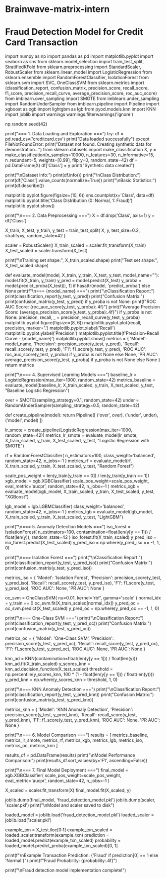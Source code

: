 # Brainwave-matrix-intern 
# Fraud Detection Model for Credit Card Transaction 
import numpy as np
import pandas as pd
import matplotlib.pyplot
import seaborn as sns
from sklearn.model_selection import train_test_split, StratifiedKFold
from sklearn.preprocessing import StandardScaler, RobustScaler
from sklearn.linear_model import LogisticRegression
from sklearn.ensemble import RandomForestClassifier, IsolationForest
from sklearn.svm import SVC, OneClassSVM
from sklearn.metrics import (classification_report, confusion_matrix, 
                           precision_score, recall_score, f1_score,
                           precision_recall_curve, average_precision_score,
                           roc_auc_score)
from imblearn.over_sampling import SMOTE
from imblearn.under_sampling import RandomUnderSampler
from imblearn.pipeline import Pipeline
import xgboost as xgb
import lightgbm as lgb
from pyod.models.knn import KNN
import joblib
import warnings
warnings.filterwarnings('ignore')

np.random.seed(42)

print("=== 1. Data Loading and Exploration ===")
try:
    df = pd.read_csv('creditcard.csv')
    print("Data loaded successfully")
except FileNotFoundError:
    print("Dataset not found. Creating synthetic data for demonstration...")
    from sklearn.datasets import make_classification
    X, y = make_classification(n_samples=10000, n_features=30, n_informative=15,
                              n_redundant=5, weights=[0.99], flip_y=0, random_state=42)
    df = pd.DataFrame(X)
    df['Class'] = y
    print("Synthetic data created")

print("\nDataset Info:")
print(df.info())
print("\nClass Distribution:")
print(df['Class'].value_counts(normalize=True))
print("\nBasic Statistics:")
print(df.describe())

matplotlib.pyplot.figure(figsize=(10, 6))
sns.countplot(x='Class', data=df)
matplotlib.pyplot.title('Class Distribution (0: Normal, 1: Fraud)')
matplotlib.pyplot.show()

print("\n=== 2. Data Preprocessing ===")
X = df.drop('Class', axis=1)
y = df['Class']

X_train, X_test, y_train, y_test = train_test_split(
    X, y, test_size=0.2, stratify=y, random_state=42
)

scaler = RobustScaler()
X_train_scaled = scaler.fit_transform(X_train)
X_test_scaled = scaler.transform(X_test)

print("\nTraining set shape:", X_train_scaled.shape)
print("Test set shape:", X_test_scaled.shape)

def evaluate_model(model, X_train, y_train, X_test, y_test, model_name=""):
    model.fit(X_train, y_train)
    y_pred = model.predict(X_test)
    y_proba = model.predict_proba(X_test)[:, 1] if hasattr(model, 'predict_proba') else None
    print(f"\n=== {model_name} ===")
    print("\nClassification Report:")
    print(classification_report(y_test, y_pred))
    print("Confusion Matrix:")
    print(confusion_matrix(y_test, y_pred))
    if y_proba is not None:
        print(f"ROC AUC Score: {roc_auc_score(y_test, y_proba):.4f}")
        print(f"Average Precision Score: {average_precision_score(y_test, y_proba):.4f}")
    if y_proba is not None:
        precision, recall, _ = precision_recall_curve(y_test, y_proba)
        matplotlib.pyplot.figure(figsize=(8, 6))
        matplotlib.pyplot.plot(recall, precision, marker='.')
        matplotlib.pyplot.xlabel('Recall')
        matplotlib.pyplot.ylabel('Precision')
        matplotlib.pyplot.title(f'Precision-Recall Curve - {model_name}')
        matplotlib.pyplot.show()
    metrics = {
        'Model': model_name,
        'Precision': precision_score(y_test, y_pred),
        'Recall': recall_score(y_test, y_pred),
        'F1': f1_score(y_test, y_pred),
        'ROC AUC': roc_auc_score(y_test, y_proba) if y_proba is not None else None,
        'PR AUC': average_precision_score(y_test, y_proba) if y_proba is not None else None
    }
    return metrics

print("\n=== 4. Supervised Learning Models ===")
baseline_lr = LogisticRegression(max_iter=1000, random_state=42)
metrics_baseline = evaluate_model(baseline_lr, X_train_scaled, y_train, X_test_scaled, y_test, "Baseline Logistic Regression")

over = SMOTE(sampling_strategy=0.1, random_state=42)
under = RandomUnderSampler(sampling_strategy=0.5, random_state=42)

def create_pipeline(model):
    return Pipeline([
        ('over', over),
        ('under', under),
        ('model', model)
    ])

lr_smote = create_pipeline(LogisticRegression(max_iter=1000, random_state=42))
metrics_lr_smote = evaluate_model(lr_smote, X_train_scaled, y_train, X_test_scaled, y_test, "Logistic Regression with SMOTE")

rf = RandomForestClassifier(
    n_estimators=100,
    class_weight='balanced',
    random_state=42,
    n_jobs=-1
)
metrics_rf = evaluate_model(rf, X_train_scaled, y_train, X_test_scaled, y_test, "Random Forest")

scale_pos_weight = len(y_train[y_train == 0]) / len(y_train[y_train == 1])
xgb_model = xgb.XGBClassifier(
    scale_pos_weight=scale_pos_weight,
    eval_metric='aucpr',
    random_state=42,
    n_jobs=-1
)
metrics_xgb = evaluate_model(xgb_model, X_train_scaled, y_train, X_test_scaled, y_test, "XGBoost")

lgb_model = lgb.LGBMClassifier(
    class_weight='balanced',
    random_state=42,
    n_jobs=-1
)
metrics_lgb = evaluate_model(lgb_model, X_train_scaled, y_train, X_test_scaled, y_test, "LightGBM")

print("\n=== 5. Anomaly Detection Models ===")
iso_forest = IsolationForest(
    n_estimators=100,
    contamination=float(len(y[y == 1])) / float(len(y)),
    random_state=42
)
iso_forest.fit(X_train_scaled)
y_pred_iso = iso_forest.predict(X_test_scaled)
y_pred_iso = np.where(y_pred_iso == -1, 1, 0)

print("\n=== Isolation Forest ===")
print("\nClassification Report:")
print(classification_report(y_test, y_pred_iso))
print("Confusion Matrix:")
print(confusion_matrix(y_test, y_pred_iso))

metrics_iso = {
    'Model': 'Isolation Forest',
    'Precision': precision_score(y_test, y_pred_iso),
    'Recall': recall_score(y_test, y_pred_iso),
    'F1': f1_score(y_test, y_pred_iso),
    'ROC AUC': None,
    'PR AUC': None
}

oc_svm = OneClassSVM(
    nu=0.01,
    kernel='rbf',
    gamma='scale'
)
normal_idx = y_train == 0
oc_svm.fit(X_train_scaled[normal_idx])
y_pred_oc = oc_svm.predict(X_test_scaled)
y_pred_oc = np.where(y_pred_oc == -1, 1, 0)

print("\n=== One-Class SVM ===")
print("\nClassification Report:")
print(classification_report(y_test, y_pred_oc))
print("Confusion Matrix:")
print(confusion_matrix(y_test, y_pred_oc))

metrics_oc = {
    'Model': 'One-Class SVM',
    'Precision': precision_score(y_test, y_pred_oc),
    'Recall': recall_score(y_test, y_pred_oc),
    'F1': f1_score(y_test, y_pred_oc),
    'ROC AUC': None,
    'PR AUC': None
}

knn_ad = KNN(contamination=float(len(y[y == 1])) / float(len(y)))
knn_ad.fit(X_train_scaled)
y_scores_knn = knn_ad.decision_function(X_test_scaled)
threshold = np.percentile(y_scores_knn, 100 * (1 - float(len(y[y == 1])) / float(len(y))))
y_pred_knn = np.where(y_scores_knn > threshold, 1, 0)

print("\n=== KNN Anomaly Detection ===")
print("\nClassification Report:")
print(classification_report(y_test, y_pred_knn))
print("Confusion Matrix:")
print(confusion_matrix(y_test, y_pred_knn))

metrics_knn = {
    'Model': 'KNN Anomaly Detection',
    'Precision': precision_score(y_test, y_pred_knn),
    'Recall': recall_score(y_test, y_pred_knn),
    'F1': f1_score(y_test, y_pred_knn),
    'ROC AUC': None,
    'PR AUC': None
}

print("\n=== 6. Model Comparison ===")
results = [
    metrics_baseline,
    metrics_lr_smote,
    metrics_rf,
    metrics_xgb,
    metrics_lgb,
    metrics_iso,
    metrics_oc,
    metrics_knn
]

results_df = pd.DataFrame(results)
print("\nModel Performance Comparison:")
print(results_df.sort_values(by='F1', ascending=False))

print("\n=== 7. Final Model Deployment ===")
final_model = xgb.XGBClassifier(
    scale_pos_weight=scale_pos_weight,
    eval_metric='aucpr',
    random_state=42,
    n_jobs=-1
)

X_scaled = scaler.fit_transform(X)
final_model.fit(X_scaled, y)

joblib.dump(final_model, 'fraud_detection_model.pkl')
joblib.dump(scaler, 'scaler.pkl')
print("\nModel and scaler saved to disk")

loaded_model = joblib.load('fraud_detection_model.pkl')
loaded_scaler = joblib.load('scaler.pkl')

example_txn = X_test.iloc[0:1]
example_txn_scaled = loaded_scaler.transform(example_txn)
prediction = loaded_model.predict(example_txn_scaled)
probability = loaded_model.predict_proba(example_txn_scaled)[0, 1]

print(f"\nExample Transaction Prediction: {'Fraud' if prediction[0] == 1 else 'Normal'}")
print(f"Fraud Probability: {probability:.4f}")

print("\nFraud detection model implementation complete!")
